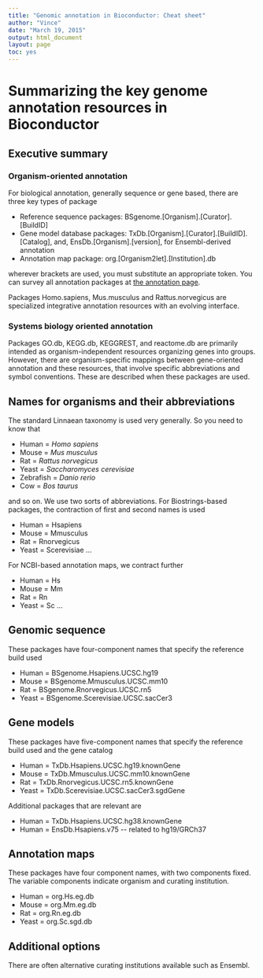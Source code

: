 ```yaml
---
title: "Genomic annotation in Bioconductor: Cheat sheet"
author: "Vince"
date: "March 19, 2015"
output: html_document
layout: page
toc: yes
---
```




# Summarizing the key genome annotation resources in Bioconductor

## Executive summary

### Organism-oriented annotation

For biological annotation, generally sequence or gene based, there
are three key types of package

* Reference sequence packages: BSgenome.[Organism].[Curator].[BuildID]
* Gene model database packages: TxDb.[Organism].[Curator].[BuildID].[Catalog],
   and, EnsDb.[Organism].[version], for Ensembl-derived annotation
* Annotation map package: org.[Organism2let].[Institution].db

wherever brackets are used, you must substitute an appropriate token.
You can survey all annotation packages at [the annotation page](http://bioconductor.org/packages/release/BiocViews.html#___AnnotationData).

Packages Homo.sapiens, Mus.musculus and Rattus.norvegicus are specialized
integrative annotation resources with an evolving interface.  

### Systems biology oriented annotation

Packages GO.db, KEGG.db, KEGGREST, and reactome.db are primarily
intended as organism-independent resources organizing genes into
groups.  However, there are organism-specific mappings between
gene-oriented annotation and these resources, that involve specific
abbreviations and symbol conventions.  These are described
when these packages are used.

## Names for organisms and their abbreviations

The standard Linnaean taxonomy is used very generally.  So you
need to know that

* Human = *Homo sapiens*
* Mouse = *Mus musculus*
* Rat = *Rattus norvegicus*
* Yeast = *Saccharomyces cerevisiae*
* Zebrafish = *Danio rerio*
* Cow = *Bos taurus*

and so on.  We use two sorts of abbreviations.  For
Biostrings-based packages, the contraction of first
and second names is used

* Human = Hsapiens
* Mouse = Mmusculus
* Rat = Rnorvegicus
* Yeast = Scerevisiae ...

For NCBI-based annotation maps, we contract further

* Human = Hs
* Mouse = Mm
* Rat = Rn
* Yeast = Sc ...

## Genomic sequence

These packages have four-component names that specify the reference build used

* Human = BSgenome.Hsapiens.UCSC.hg19
* Mouse = BSgenome.Mmusculus.UCSC.mm10
* Rat = BSgenome.Rnorvegicus.UCSC.rn5
* Yeast = BSgenome.Scerevisiae.UCSC.sacCer3

## Gene models

These packages have five-component names that specify the reference build used and
the gene catalog

* Human = TxDb.Hsapiens.UCSC.hg19.knownGene
* Mouse = TxDb.Mmusculus.UCSC.mm10.knownGene
* Rat = TxDb.Rnorvegicus.UCSC.rn5.knownGene
* Yeast = TxDb.Scerevisiae.UCSC.sacCer3.sgdGene

Additional packages that are relevant are

* Human = TxDb.Hsapiens.UCSC.hg38.knownGene
* Human = EnsDb.Hsapiens.v75 -- related to hg19/GRCh37

## Annotation maps

These packages have four component names, with two components fixed.  The
variable components indicate organism and curating institution.

* Human = org.Hs.eg.db
* Mouse = org.Mm.eg.db
* Rat = org.Rn.eg.db
* Yeast = org.Sc.sgd.db

## Additional options

There are often alternative curating institutions available such as
Ensembl.
